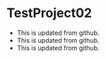 # TestProject02

- This is updated from github.
- This is updated from github.
- This is updated from github.
